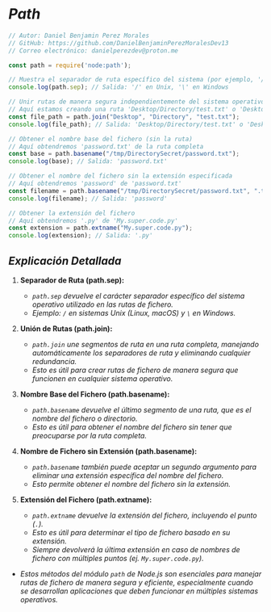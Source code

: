 <!-- Autor: Daniel Benjamin Perez Morales -->
<!-- GitHub: https://github.com/DanielBenjaminPerezMoralesDev13 -->
<!-- Gitlab: https://gitlab.com/DanielBenjaminPerezMoralesDev13 -->
<!-- Correo electrónico: danielperezdev@proton.me -->

# ***Path***

```javascript
// Autor: Daniel Benjamin Perez Morales
// GitHub: https://github.com/DanielBenjaminPerezMoralesDev13
// Correo electrónico: danielperezdev@proton.me

const path = require('node:path');

// Muestra el separador de ruta específico del sistema (por ejemplo, '/' en Unix y '\' en Windows)
console.log(path.sep); // Salida: '/' en Unix, '\' en Windows

// Unir rutas de manera segura independientemente del sistema operativo
// Aquí estamos creando una ruta 'Desktop/Directory/test.txt' o 'Desktop\Directory\test.txt'
const file_path = path.join("Desktop", "Directory", "test.txt");
console.log(file_path); // Salida: 'Desktop/Directory/test.txt' o 'Desktop\Directory\test.txt'

// Obtener el nombre base del fichero (sin la ruta)
// Aquí obtendremos 'password.txt' de la ruta completa
const base = path.basename("/tmp/DirectorySecret/password.txt");
console.log(base); // Salida: 'password.txt'

// Obtener el nombre del fichero sin la extensión especificada
// Aquí obtendremos 'password' de 'password.txt'
const filename = path.basename("/tmp/DirectorySecret/password.txt", ".txt");
console.log(filename); // Salida: 'password'

// Obtener la extensión del fichero
// Aquí obtendremos '.py' de 'My.super.code.py'
const extension = path.extname("My.super.code.py");
console.log(extension); // Salida: '.py'
```

## ***Explicación Detallada***

1. **Separador de Ruta (path.sep):**
   - *`path.sep` devuelve el carácter separador específico del sistema operativo utilizado en las rutas de fichero.*
   - *Ejemplo: `/` en sistemas Unix (Linux, macOS) y `\` en Windows.*

2. **Unión de Rutas (path.join):**
   - *`path.join` une segmentos de ruta en una ruta completa, manejando automáticamente los separadores de ruta y eliminando cualquier redundancia.*
   - *Esto es útil para crear rutas de fichero de manera segura que funcionen en cualquier sistema operativo.*

3. **Nombre Base del Fichero (path.basename):**
   - *`path.basename` devuelve el último segmento de una ruta, que es el nombre del fichero o directorio.*
   - *Esto es útil para obtener el nombre del fichero sin tener que preocuparse por la ruta completa.*

4. **Nombre de Fichero sin Extensión (path.basename):**
   - *`path.basename` también puede aceptar un segundo argumento para eliminar una extensión específica del nombre del fichero.*
   - *Esto permite obtener el nombre del fichero sin la extensión.*

5. **Extensión del Fichero (path.extname):**
   - *`path.extname` devuelve la extensión del fichero, incluyendo el punto (`.`).*
   - *Esto es útil para determinar el tipo de fichero basado en su extensión.*
   - *Siempre devolverá la última extensión en caso de nombres de fichero con múltiples puntos (ej. `My.super.code.py`).*

- *Estos métodos del módulo `path` de Node.js son esenciales para manejar rutas de fichero de manera segura y eficiente, especialmente cuando se desarrollan aplicaciones que deben funcionar en múltiples sistemas operativos.*
